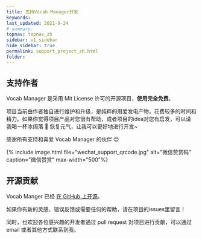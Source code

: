 ```yaml
---
title: 支持Vocab Manager开发
keywords: 
last_updated: 2021-9-24
# summary: 
topnav: topnav_zh
sidebar: v1_sidebar
hide_sidebar: true
permalink: support_project_zh.html
folder: 
---
```


## 支持作者

Vocab Manager 是采用 Mit License 许可的开源项目，**使用完全免费**。

项目当前由作者独自进行维护和升级，是纯粹的用爱发电产物，花费较多的时间和精力。如果你觉得项目产品对您很有帮助，或者项目的idea对您有启发，可以请我喝一杯冰阔落 🥤 恢复元气，让我可以更好地进行开发~

感谢所有支持和喜爱 Vocab Manager 的伙伴 😊

{% include image.html file="wechat_support_qrcode.jpg" alt="微信赞赏码" caption="微信赞赏" max-width="500"%}


## 开源贡献

Vocab Manger 已经 [在 GitHub 上开源](https://github.com/cabinz/vocab-manager)。

如果你有新的灵感、错误反馈或需要任何的帮助，请在项目的issues里留言！

同时，也欢迎各位感兴趣的开发者通过 pull request 对项目进行贡献，可以通过 email 或者其他方式联系到我。
